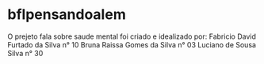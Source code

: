# bflpensandoalem
O prejeto fala sobre saude mental foi criado e idealizado por:
Fabricio David Furtado da Silva n° 10
Bruna Raissa Gomes da Silva n° 03
Luciano de Sousa Silva n° 30
